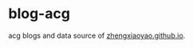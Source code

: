 # blog-acg
acg blogs and data source of [zhengxiaoyao.github.io](https://zhengxiaoyao0716.github.io/acg.html).
